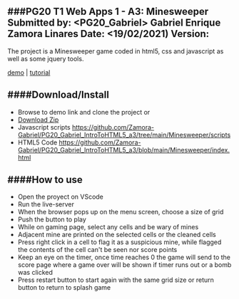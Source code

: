 ###**PG20 T1 Web Apps 1 - A3: Minesweeper**
Submitted by: <PG20_Gabriel> Gabriel Enrique Zamora Linares
Date: <19/02/2021) 
Version:
----------
The project is a Minesweeper game coded in html5, css and javascript as well as some jquery tools.

[demo](https://github.com/Zamora-Gabriel/PG20_Gabriel_IntroToHTML5_a3.git) | [tutorial](link)

####**Download/Install**
---------
 - Browse to demo link and clone the project
or
 - [Download Zip](https://github.com/Zamora-Gabriel/PG20_Gabriel_IntroToHTML5_a3/archive/main.zip)
 - Javascript scripts <https://github.com/Zamora-Gabriel/PG20_Gabriel_IntroToHTML5_a3/tree/main/Minesweeper/scripts>
 - HTML5 Code <https://github.com/Zamora-Gabriel/PG20_Gabriel_IntroToHTML5_a3/blob/main/Minesweeper/index.html>

####**How to use**
--------
 - Open the proyect on VScode
 - Run the live-server
 - When the browser pops up on the menu screen, choose a size of grid
 - Push the button to play
 - While on gaming page, select any cells and be wary of mines
 - Adjacent mine are printed on the selected cells or the cleaned cells
 - Press right click in a cell to flag it as a suspicious mine, while flagged the contents of the cell can't be seen nor score points
 - Keep an eye on the timer, once time reaches 0 the game will send to the score page where a game over will be shown if timer runs out or a bomb was clicked
 - Press restart button to start again with the same grid size or return button to return to splash game